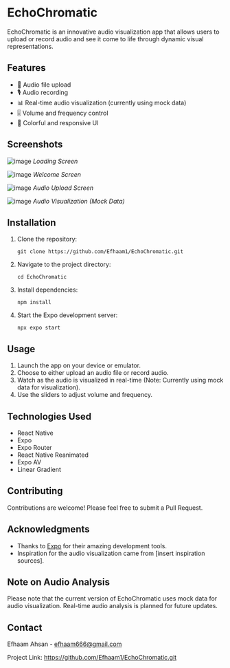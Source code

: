 # EchoChromatic

EchoChromatic is an innovative audio visualization app that allows users to upload or record audio and see it come to life through dynamic visual representations.

## Features

- 🎵 Audio file upload
- 🎙️ Audio recording
- 📊 Real-time audio visualization (currently using mock data)
- 🎚️ Volume and frequency control
- 🌈 Colorful and responsive UI

## Screenshots

![image](https://github.com/user-attachments/assets/55cb7154-d6bd-4b66-8aa0-e7d950f7b36f)
*Loading Screen*


![image](https://github.com/user-attachments/assets/29596d9e-16a0-4b43-9a6f-edf7ce882762)
*Welcome Screen*


![image](https://github.com/user-attachments/assets/1a7bd730-220e-4073-b123-f3d038222f05)
*Audio Upload Screen*


![image](https://github.com/user-attachments/assets/e235ca7e-88fc-4e7b-a431-c85355f0b522)
*Audio Visualization (Mock Data)*

## Installation

1. Clone the repository:
   ```
   git clone https://github.com/Efhaam1/EchoChromatic.git
   ```

2. Navigate to the project directory:
   ```
   cd EchoChromatic
   ```

3. Install dependencies:
   ```
   npm install
   ```

4. Start the Expo development server:
   ```
   npx expo start
   ```

## Usage

1. Launch the app on your device or emulator.
2. Choose to either upload an audio file or record audio.
3. Watch as the audio is visualized in real-time (Note: Currently using mock data for visualization).
4. Use the sliders to adjust volume and frequency.

## Technologies Used

- React Native
- Expo
- Expo Router
- React Native Reanimated
- Expo AV
- Linear Gradient

## Contributing

Contributions are welcome! Please feel free to submit a Pull Request.

## Acknowledgments

- Thanks to [Expo](https://expo.dev/) for their amazing development tools.
- Inspiration for the audio visualization came from [insert inspiration sources].

## Note on Audio Analysis

Please note that the current version of EchoChromatic uses mock data for audio visualization. Real-time audio analysis is planned for future updates.

## Contact

Efhaam Ahsan - efhaam666@gmail.com

Project Link: https://github.com/Efhaam1/EchoChromatic.git
